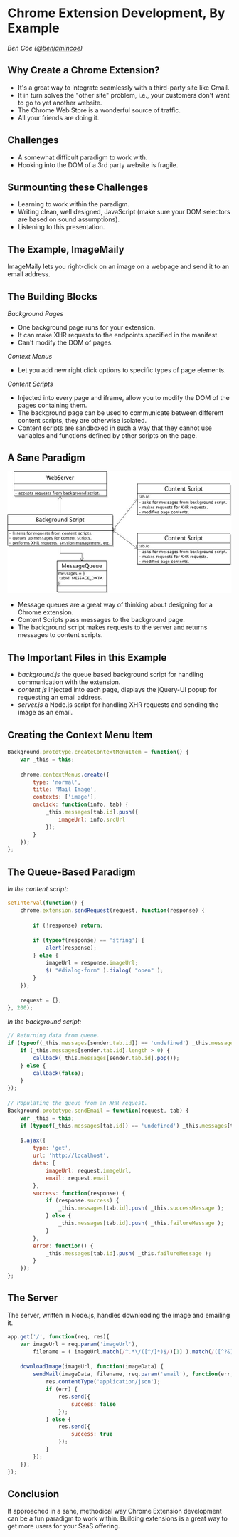 Chrome Extension Development, By Example
========================================

_Ben Coe ([@benjamincoe](http://twitter.com/#/benjamincoe))_

Why Create a Chrome Extension?
------------------------------

* It's a great way to integrate seamlessly with a third-party site like Gmail.
 * It in turn solves the "other site" problem, i.e., your customers don't want to go to yet another website.
* The Chrome Web Store is a wonderful source of traffic.
* All your friends are doing it.

Challenges
----------

* A somewhat difficult paradigm to work with.
* Hooking into the DOM of a 3rd party website is fragile.

Surmounting these Challenges
----------------------------

* Learning to work within the paradigm.
* Writing clean, well designed, JavaScript (make sure your DOM selectors are based on sound assumptions).
* Listening to this presentation.

The Example, ImageMaily
-----------------------

ImageMaily lets you right-click on an image on a webpage and send it to an email address.

The Building Blocks
-------------------

_Background Pages_

* One background page runs for your extension.
* It can make XHR requests to the endpoints specified in the manifest.
* Can't modify the DOM of pages.

_Context Menus_

* Let you add new right click options to specific types of page elements.

_Content Scripts_

* Injected into every page and iframe, allow you to modify the DOM of the pages containing them.
* The background page can be used to communicate between different content scripts, they are otherwise isolated.
* Content scripts are sandboxed in such a way that they cannot use variables and functions defined by other scripts on the page.

A Sane Paradigm
---------------

![Diagram of Design in Action](https://github.com/bcoe/DoloresLabsTechTalk/raw/master/images/extension-paradigm.png)

* Message queues are a great way of thinking about designing for a Chrome extension.
 * Content Scripts pass messages to the background page.
 * The background script makes requests to the server and returns messages to content scripts.

The Important Files in this Example
-----------------------------------

* _background.js_ the queue based background script for handling communication with the extension.
* _content.js_ injected into each page, displays the jQuery-UI popup for requesting an email address.
* _server.js_ a Node.js script for handling XHR requests and sending the image as an email.

Creating the Context Menu Item
------------------------------

```javascript
Background.prototype.createContextMenuItem = function() {
	var _this = this;
	
	chrome.contextMenus.create({
		type: 'normal',
		title: 'Mail Image',
		contexts: ['image'],
		onclick: function(info, tab) {
			_this.messages[tab.id].push({
				imageUrl: info.srcUrl
			});
		}
	});
};
```
The Queue-Based Paradigm
------------------------

_In the content script:_

```javascript
setInterval(function() {
	chrome.extension.sendRequest(request, function(response) {
		
		if (!response) return;
		
		if (typeof(response) == 'string') {
			alert(response);
		} else {
			imageUrl = response.imageUrl;
			$( "#dialog-form" ).dialog( "open" );
		}
	});
	
	request = {};
}, 200);
```

_In the background script:_

```javascript
// Returning data from queue.
if (typeof(_this.messages[sender.tab.id]) == 'undefined') _this.messages[sender.tab.id] = [];
	if (_this.messages[sender.tab.id].length > 0) {
		callback(_this.messages[sender.tab.id].pop());
	} else {
		callback(false);
	}
});
	
// Populating the queue from an XHR request.
Background.prototype.sendEmail = function(request, tab) {
	var _this = this;
	if (typeof(_this.messages[tab.id]) == 'undefined') _this.messages[tab.id] = [];
	
	$.ajax({
		type: 'get',
		url: 'http://localhost',
		data: {
			imageUrl: request.imageUrl,
			email: request.email
		},
		success: function(response) {
			if (response.success) {
				_this.messages[tab.id].push( _this.successMessage );
			} else {
				_this.messages[tab.id].push( _this.failureMessage );
			}
		},
		error: function() {
			_this.messages[tab.id].push( _this.failureMessage );
		}
	});
};
```

The Server
----------

The server, written in Node.js, handles downloading the image and emailing it.

```javascript
app.get('/', function(req, res){
	var imageUrl = req.param('imageUrl'),
		filename = ( imageUrl.match(/^.*\/([^/]*)$/)[1] ).match(/([^?&]*)/)[1];
	
	downloadImage(imageUrl, function(imageData) {
		sendMail(imageData, filename, req.param('email'), function(err, success) {
			res.contentType('application/json');
			if (err) {
				res.send({
					success: false
				});		
			} else {
				res.send({
					success: true
				});
			}
		});
	});
});
```

Conclusion
----------

If approached in a sane, methodical way Chrome Extension development can be a fun paradigm to work within. Building extensions is a great way to get more users for your SaaS offering.
